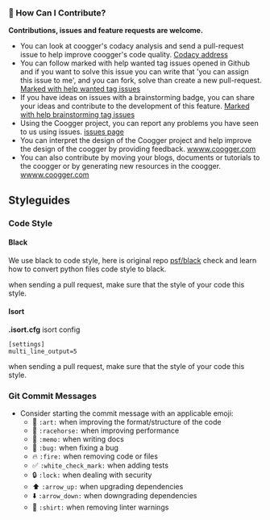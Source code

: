 ### 🤝 How Can I Contribute?

**Contributions, issues and feature requests are welcome.**

- You can look at coogger's codacy analysis and send a pull-request issue to help
  improve coogger's code quality.
  [Codacy address](https://app.codacy.com/app/hakancelik96/coogger/issues/index?bid=13430572)
- You can follow marked with help wanted tag issues opened in Github and if you want to
  solve this issue you can write that 'you can assign this issue to me', and you can
  fork, solve than create a new pull-request.
  [Marked with help wanted tag issues](https://github.com/coogger/coogger/labels/help%20wanted)
- If you have ideas on issues with a brainstorming badge, you can share your ideas and
  contribute to the development of this feature.
  [Marked with help brainstorming tag issues](https://github.com/coogger/coogger/labels/brainstorming)
- Using the Coogger project, you can report any problems you have seen to us using
  issues. [issues page](https://github.com/coogger/coogger/issues)
- You can interpret the design of the Coogger project and help improve the design of the
  coogger by providing feedback. [wwww.coogger.com](https://wwww.coogger.com)
- You can also contribute by moving your blogs, documents or tutorials to the coogger or
  by generating new resources in the coogger.
  [wwww.coogger.com](https://wwww.coogger.com)

## Styleguides

### Code Style

#### Black

We use black to code style, here is original repo
[psf/black](https://github.com/psf/black) check and learn how to convert python files
code style to black.

when sending a pull request, make sure that the style of your code this style.

#### Isort

**.isort.cfg** isort config

```
[settings]
multi_line_output=5
```

when sending a pull request, make sure that the style of your code this style.

### Git Commit Messages

- Consider starting the commit message with an applicable emoji:
  - 🎨 `:art:` when improving the format/structure of the code
  - 🐎 `:racehorse:` when improving performance
  - 📝 `:memo:` when writing docs
  - 🐛 `:bug:` when fixing a bug
  - 🔥 `:fire:` when removing code or files
  - ✅ `:white_check_mark:` when adding tests
  - 🔒 `:lock:` when dealing with security
  - ⬆️ `:arrow_up:` when upgrading dependencies
  - ⬇️ `:arrow_down:` when downgrading dependencies
  - 👕 `:shirt:` when removing linter warnings
